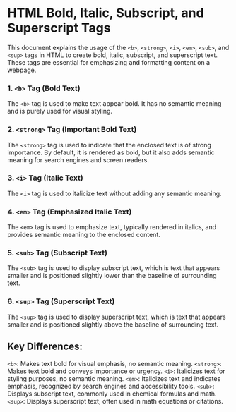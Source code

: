 # HTML Bold, Italic, Subscript, and Superscript Tags

This document explains the usage of the `<b>`, `<strong>`, `<i>`, `<em>`, `<sub>`, and `<sup>` tags in HTML to create bold, italic, subscript, and superscript text. These tags are essential for emphasizing and formatting content on a webpage.

### 1. `<b>` Tag (Bold Text)

The `<b>` tag is used to make text appear bold. It has no semantic meaning and is purely used for visual styling.


### 2. `<strong>` Tag (Important Bold Text)
The `<strong>` tag is used to indicate that the enclosed text is of strong importance. By default, it is rendered as bold, but it also adds semantic meaning for search engines and screen readers.

### 3. `<i>` Tag (Italic Text)
The `<i>` tag is used to italicize text without adding any semantic meaning.

### 4. `<em>` Tag (Emphasized Italic Text)
The `<em>` tag is used to emphasize text, typically rendered in italics, and provides semantic meaning to the enclosed content.

### 5. `<sub>` Tag (Subscript Text)
The `<sub>` tag is used to display subscript text, which is text that appears smaller and is positioned slightly lower than the baseline of surrounding text.

### 6. `<sup>` Tag (Superscript Text)
The `<sup>` tag is used to display superscript text, which is text that appears smaller and is positioned slightly above the baseline of surrounding text.


## Key Differences:
`<b>`: Makes text bold for visual emphasis, no semantic meaning.
`<strong>`: Makes text bold and conveys importance or urgency.
`<i>`: Italicizes text for styling purposes, no semantic meaning.
`<em>`: Italicizes text and indicates emphasis, recognized by search engines and accessibility tools.
`<sub>`: Displays subscript text, commonly used in chemical formulas and math.
`<sup>`: Displays superscript text, often used in math equations or citations.
